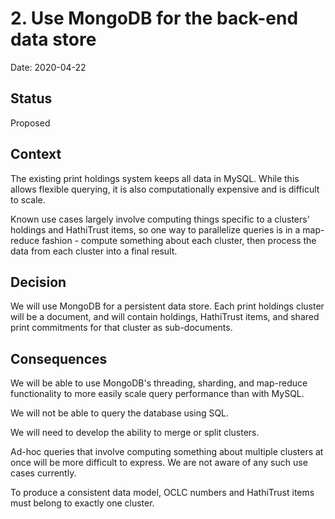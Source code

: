 # 2. Use MongoDB for the back-end data store

Date: 2020-04-22

## Status

Proposed

## Context

The existing print holdings system keeps all data in MySQL. While this allows
flexible querying, it is also computationally expensive and is difficult to
scale.

Known use cases largely involve computing things specific to a clusters'
holdings and HathiTrust items, so one way to parallelize queries is in a
map-reduce fashion - compute something about each cluster, then process the
data from each cluster into a final result.

## Decision

We will use MongoDB for a persistent data store. Each print holdings cluster
will be a document, and will contain holdings, HathiTrust items, and shared
print commitments for that cluster as sub-documents.

## Consequences

We will be able to use MongoDB's threading, sharding, and map-reduce
functionality to more easily scale query performance than with MySQL.

We will not be able to query the database using SQL.

We will need to develop the ability to merge or split clusters.

Ad-hoc queries that involve computing something about multiple clusters at once
will be more difficult to express. We are not aware of any such use cases
currently.

To produce a consistent data model, OCLC numbers and HathiTrust items must
belong to exactly one cluster.
